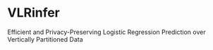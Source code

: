# VLRinfer
Efficient and Privacy-Preserving Logistic Regression Prediction over Vertically Partitioned Data
